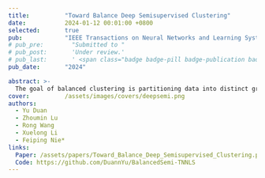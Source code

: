 ```yaml
---
title:          "Toward Balance Deep Semisupervised Clustering"
date:           2024-01-12 00:01:00 +0800
selected:       true
pub:            "IEEE Transactions on Neural Networks and Learning Systems (TNNLS)"
# pub_pre:        "Submitted to "
# pub_post:       'Under review.'
# pub_last:       ' <span class="badge badge-pill badge-publication badge-success">Spotlight</span>'
pub_date:       "2024"

abstract: >-
  The goal of balanced clustering is partitioning data into distinct groups of equal size. Previous studies have attempted to address this problem by designing balanced regularizers or utilizing conventional clustering methods. However, these methods often rely solely on classic methods, which limits their performance and primarily focuses on low-dimensional data. Although neural networks exhibit effective performance on high-dimensional datasets, they struggle to effectively leverage prior knowledge for clustering with a balanced tendency. To overcome the above limitations, we propose deep semisupervised balanced clustering, which simultaneously learns clustering and generates balance-favorable representations. Our model is based on the autoencoder paradigm incorporating a semisupervised module. Specifically, we introduce a balance-oriented clustering loss and incorporate pairwise constraints into the penalty term as a pluggable module using the Lagrangian multiplier method. Theoretically, we ensure that the proposed model maintains a balanced orientation and provides a comprehensive optimization process. Empirically, we conducted extensive experiments on four datasets to demonstrate significant improvements in clustering performance and balanced measurements.
cover:          /assets/images/covers/deepsemi.png
authors:
  - Yu Duan
  - Zhoumin Lu
  - Rong Wang
  - Xuelong Li
  - Feiping Nie*
links:
  Paper: /assets/papers/Toward_Balance_Deep_Semisupervised_Clustering.pdf
  Code: https://github.com/DuannYu/BalancedSemi-TNNLS
---
```

